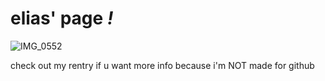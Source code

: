 # elias' page *!*

![IMG_0552](https://github.com/hellsgreatestdad/hellsgreatestdad/assets/159695260/dffc6f01-4146-4e9f-b50b-1aae4a783fe0)

check out my rentry if u want more info because i'm NOT made for github
